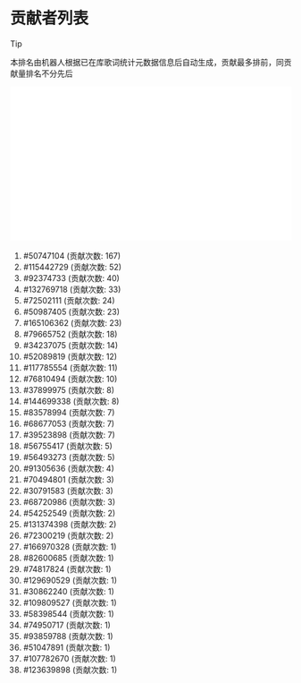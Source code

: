 # 贡献者列表

> [!TIP]
> 本排名由机器人根据已在库歌词统计元数据信息后自动生成，贡献最多排前，同贡献量排名不分先后

![贡献者头像画廊](./CONTRIBUTORS.svg)

1. #50747104 (贡献次数: 167)
2. #115442729 (贡献次数: 52)
3. #92374733 (贡献次数: 40)
4. #132769718 (贡献次数: 33)
5. #72502111 (贡献次数: 24)
6. #50987405 (贡献次数: 23)
7. #165106362 (贡献次数: 23)
8. #79665752 (贡献次数: 18)
9. #34237075 (贡献次数: 14)
10. #52089819 (贡献次数: 12)
11. #117785554 (贡献次数: 11)
12. #76810494 (贡献次数: 10)
13. #37899975 (贡献次数: 8)
14. #144699338 (贡献次数: 8)
15. #83578994 (贡献次数: 7)
16. #68677053 (贡献次数: 7)
17. #39523898 (贡献次数: 7)
18. #56755417 (贡献次数: 5)
19. #56493273 (贡献次数: 5)
20. #91305636 (贡献次数: 4)
21. #70494801 (贡献次数: 3)
22. #30791583 (贡献次数: 3)
23. #68720986 (贡献次数: 3)
24. #54252549 (贡献次数: 2)
25. #131374398 (贡献次数: 2)
26. #72300219 (贡献次数: 2)
27. #166970328 (贡献次数: 1)
28. #82600685 (贡献次数: 1)
29. #74817824 (贡献次数: 1)
30. #129690529 (贡献次数: 1)
31. #30862240 (贡献次数: 1)
32. #109809527 (贡献次数: 1)
33. #58398544 (贡献次数: 1)
34. #74950717 (贡献次数: 1)
35. #93859788 (贡献次数: 1)
36. #51047891 (贡献次数: 1)
37. #107782670 (贡献次数: 1)
38. #123639898 (贡献次数: 1)
